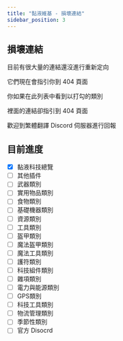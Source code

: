 ```yaml
---
title: "黏液維基 - 損壞連結"
sidebar_position: 3
---
```


## 損壞連結

目前有很大量的連結還沒進行重新定向

它們現在會指引你到 404 頁面

你如果在此列表中看到以打勾的類別

裡面的連結卻指引到 404 頁面

歡迎到繁體翻譯 Discord 伺服器進行回報

## 目前進度

- [x] 黏液科技總覽
- [ ] 其他插件
- [ ] 武器類別
- [ ] 實用物品類別
- [ ] 食物類別
- [ ] 基礎機器類別
- [ ] 資源類別
- [ ] 工具類別
- [ ] 盔甲類別
- [ ] 魔法盔甲類別
- [ ] 魔法工具類別
- [ ] 護符類別
- [ ] 科技組件類別
- [ ] 雜項類別
- [ ] 電力與能源類別
- [ ] GPS類別
- [ ] 科技工具類別
- [ ] 物流管理類別
- [ ] 季節性類別
- [ ] 官方 Disocrd
